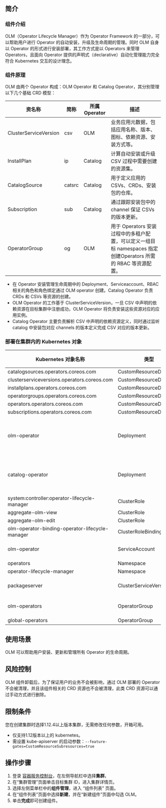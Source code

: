 
## 简介 

### 组件介绍

OLM（Operator Lifecycle Manager）作为 Operator Framework 的一部分，可以帮助用户进行 Operator 的自动安装，升级及生命周期的管理。同时 OLM 自身以 Operator 的形式进行安装部署，其工作方式是以 Operators 来管理 Operators，且面向 Operator 提供的声明式（declarative）自动化管理能力完全符合 Kubernetes 交互的设计理念。

### 组件原理

OLM 由两个 Operator 构成：OLM Operator 和 Catalog Operator，其分别管理以下几个基础 CRD 模型：

| 资名称                | 简称   | 所属 Operator | 描述                                                         |
| --------------------- | ------ | ------------- | ------------------------------------------------------------ |
| ClusterServiceVersion | csv    | OLM           | 业务应用元数据，包括应用名称、版本、图标、依赖资源、安装方式等。  |
| InstallPlan           | ip     | Catalog       | 计算自动安装或升级 CSV 过程中需要创建的资源集。               |
| CatalogSource         | catsrc | Catalog       | 用于定义应用的 CSVs、CRDs、安装包的仓库。                     |
| Subscription          | sub    | Catalog       | 通过跟踪安装包中的 channel 保证 CSVs 的版本更新。             |
| OperatorGroup         | og     | OLM           | 用于 Operators 安装过程中的多租户配置，可以定义一组目标 namespaces 指定创建Operators 所需的 RBAC 等资源配置。  |

- 在 Operator 安装管理生命周期中的 Deployment、Serviceaccount、RBAC 相关的角色和角色绑定通过 OLM operator 创建。Catalog Operator 负责 CRDs 和 CSVs 等资源的创建。
- OLM Operator 的工作基于 ClusterServiceVersion，一旦 CSV 中声明的依赖资源在目标集群中注册成功，OLM Operator 将负责安装这些资源对应的应用实例。
- Catalog Operator 主要负责解析 CSV 中声明的依赖资源定义，同时通过监听 catalog 中安装包对应 channels 的版本定义完成 CSV 对应的版本更新。


### 部署在集群内的 Kubernetes 对象

| Kubernetes 对象名称                             | 类型                     | 请求资源                                  | 所属 Namespace             |
| ----------------------------------------------- | ------------------------ | ----------------------------------------- | -------------------------- |
| catalogsources.operators.coreos.com             | CustomResourceDefinition | -                                         | -                          |
| clusterserviceversions.operators.coreos.com     | CustomResourceDefinition | -                                         | -                          |
| installplans.operators.coreos.com               | CustomResourceDefinition | -                                         | -                          |
| operatorgroups.operators.coreos.com             | CustomResourceDefinition | -                                         | -                          |
| operators.operators.coreos.com                  | CustomResourceDefinition | -                                         | -                          |
| subscriptions.operators.coreos.com              | CustomResourceDefinition | -                                         | -                          |
| olm-operator                                    | Deployment               | cpu request: 10m<br>memory request: 160Mi | operator-lifecycle-manager |
| catalog-operator                                | Deployment               | cpu request: 10m<br>memory request: 80Mi  | operator-lifecycle-manager |
| system:controller:operator-lifecycle-manager    | ClusterRole              | -                                         | -                          |
| aggregate-olm-view                              | ClusterRole              | -                                         | -                          |
| aggregate-olm-edit                              | ClusterRole              | -                                         | -                          |
| olm-operator-binding-operator-lifecycle-manager | ClusterRoleBinding       | -                                         | -                          |
| olm-operator                                    | ServiceAccount           | -                                         | operator-lifecycle-manager |
| operators                                       | Namespace                | -                                         | -                          |
| operator-lifecycle-manager                      | Namespace                | -                                         | -                          |
| packageserver                                   | ClusterServiceVersion    | -                                         | operator-lifecycle-manager |
| olm-operators                                   | OperatorGroup            | -                                         | operator-lifecycle-manager |
| global-operators                                | OperatorGroup            | -                                         | operators                  |

## 使用场景 

OLM 可以帮助用户安装、更新和管理所有 Operator 的生命周期。

## 风险控制

OLM 组件卸载后，为了保证用户的业务不会被影响，通过 OLM 部署的 Operator 不会被清理，并且该组件相关的 CRD 资源也不会被清理，此类 CRD 资源可以通过手动方式进行删除。

## 限制条件
<dx-alert infotype="explain" title=" ">
您在创建集群时选择1.12.4以上版本集群，无需修改任何参数，开箱可用。
</dx-alert>

- 仅支持1.12版本以上的 kubernetes。
- 需设置 kube-apiserver 的启动参数：`--feature-gates=CustomResourceSubresources=true`



## 操作步骤


1. 登录 [容器服务控制台](https://console.qcloud.com/tke2)，在左侧导航栏中选择**集群**。
2. 在“集群管理”页面单击目标集群 ID，进入集群详情页。
3. 选择左侧菜单栏中的**组件管理**，进入 “组件列表” 页面。
4. 在“组件列表”页面中选择**新建**，并在“新建组件”页面中勾选 OLM。
5. 单击**完成**即可创建组件。

